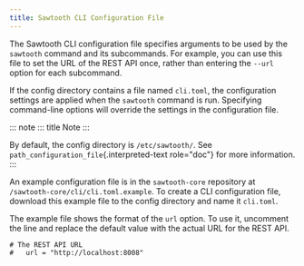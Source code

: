 ```yaml
---
title: Sawtooth CLI Configuration File
---
```


The Sawtooth CLI configuration file specifies arguments to be used by
the `sawtooth` command and its subcommands. For example, you can use
this file to set the URL of the REST API once, rather than entering the
`--url` option for each subcommand.

If the config directory contains a file named `cli.toml`, the
configuration settings are applied when the `sawtooth` command is run.
Specifying command-line options will override the settings in the
configuration file.

::: note
::: title
Note
:::

By default, the config directory is `/etc/sawtooth/`. See
`path_configuration_file`{.interpreted-text role="doc"} for more
information.
:::

An example configuration file is in the `sawtooth-core` repository at
`/sawtooth-core/cli/cli.toml.example`. To create a CLI configuration
file, download this example file to the config directory and name it
`cli.toml`.

The example file shows the format of the `url` option. To use it,
uncomment the line and replace the default value with the actual URL for
the REST API.

``` none
# The REST API URL
#   url = "http://localhost:8008"
```
